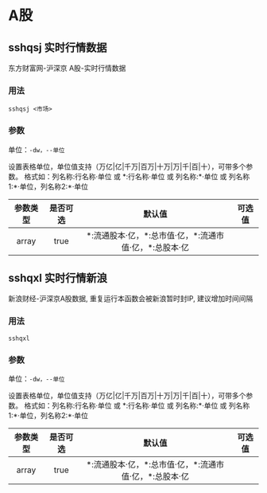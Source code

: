 # A股

## sshqsj 实时行情数据

东方财富网-沪深京 A股-实时行情数据

### 用法

`sshqsj <市场>`

### 参数

单位：`-dw，--单位`

设置表格单位，单位值支持（万亿|亿|千万|百万|十万|万|千|百|十），可带多个参数。
格式如：列名称:行名称·单位 或 \*:行名称·单位 或 列名称:\*·单位 或 列名称1:\*·单位，列名称2:\*·单位

| 参数类型 | 是否可选 |                           默认值                           | 可选值 |
| :------: | :------: | :--------------------------------------------------------: | :----: |
|  array   |   true   | \*:流通股本·亿，\*:总市值·亿，\*:流通市值·亿，\*:总股本·亿 |        |

## sshqxl 实时行情新浪

新浪财经-沪深京A股数据, 重复运行本函数会被新浪暂时封IP, 建议增加时间间隔

### 用法

`sshqxl`

### 参数

单位：`-dw，--单位`

设置表格单位，单位值支持（万亿|亿|千万|百万|十万|万|千|百|十），可带多个参数。
格式如：列名称:行名称·单位 或 \*:行名称·单位 或 列名称:\*·单位 或 列名称1:\*·单位，列名称2:\*·单位

| 参数类型 | 是否可选 |                           默认值                           | 可选值 |
| :------: | :------: | :--------------------------------------------------------: | :----: |
|  array   |   true   | \*:流通股本·亿，\*:总市值·亿，\*:流通市值·亿，\*:总股本·亿 |        |

